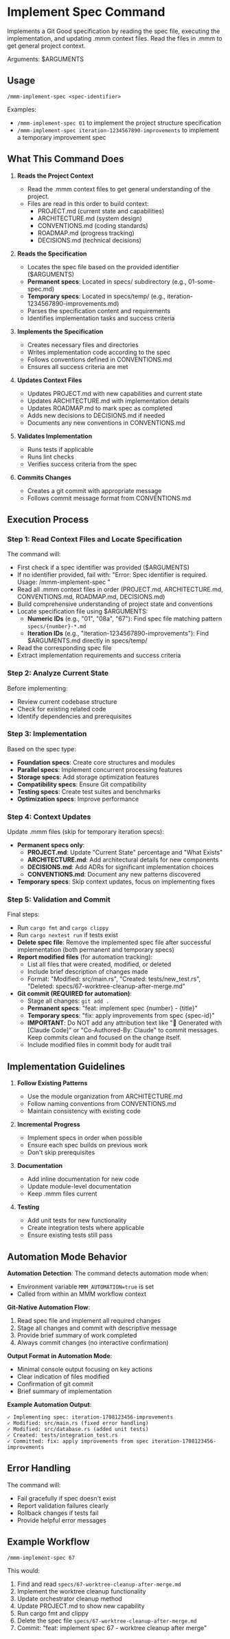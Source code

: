 # Implement Spec Command

Implements a Git Good specification by reading the spec file, executing the implementation, and updating .mmm context files.  Read the files in .mmm to get general project context.

Arguments: $ARGUMENTS

## Usage

```
/mmm-implement-spec <spec-identifier>
```

Examples: 
- `/mmm-implement-spec 01` to implement the project structure specification
- `/mmm-implement-spec iteration-1234567890-improvements` to implement a temporary improvement spec

## What This Command Does

1. **Reads the Project Context**
   - Read the .mmm context files to get general understanding of the project.
   - Files are read in this order to build context:
     - PROJECT.md (current state and capabilities)
     - ARCHITECTURE.md (system design)
     - CONVENTIONS.md (coding standards)
     - ROADMAP.md (progress tracking)
     - DECISIONS.md (technical decisions)
2. **Reads the Specification**
   - Locates the spec file based on the provided identifier ($ARGUMENTS)
   - **Permanent specs**: Located in specs/ subdirectory (e.g., 01-some-spec.md)
   - **Temporary specs**: Located in specs/temp/ (e.g., iteration-1234567890-improvements.md)
   - Parses the specification content and requirements
   - Identifies implementation tasks and success criteria

3. **Implements the Specification**
   - Creates necessary files and directories
   - Writes implementation code according to the spec
   - Follows conventions defined in CONVENTIONS.md
   - Ensures all success criteria are met

4. **Updates Context Files**
   - Updates PROJECT.md with new capabilities and current state
   - Updates ARCHITECTURE.md with implementation details
   - Updates ROADMAP.md to mark spec as completed
   - Adds new decisions to DECISIONS.md if needed
   - Documents any new conventions in CONVENTIONS.md

5. **Validates Implementation**
   - Runs tests if applicable
   - Runs lint checks
   - Verifies success criteria from the spec

6. **Commits Changes**
   - Creates a git commit with appropriate message
   - Follows commit message format from CONVENTIONS.md

## Execution Process

### Step 1: Read Context Files and Locate Specification

The command will:
- First check if a spec identifier was provided ($ARGUMENTS)
- If no identifier provided, fail with: "Error: Spec identifier is required. Usage: /mmm-implement-spec <spec-identifier>"
- Read all .mmm context files in order (PROJECT.md, ARCHITECTURE.md, CONVENTIONS.md, ROADMAP.md, DECISIONS.md)
- Build comprehensive understanding of project state and conventions
- Locate specification file using $ARGUMENTS:
  - **Numeric IDs** (e.g., "01", "08a", "67"): Find spec file matching pattern `specs/{number}-*.md`
  - **Iteration IDs** (e.g., "iteration-1234567890-improvements"): Find $ARGUMENTS.md directly in specs/temp/
- Read the corresponding spec file
- Extract implementation requirements and success criteria

### Step 2: Analyze Current State

Before implementing:
- Review current codebase structure
- Check for existing related code
- Identify dependencies and prerequisites

### Step 3: Implementation

Based on the spec type:
- **Foundation specs**: Create core structures and modules
- **Parallel specs**: Implement concurrent processing features
- **Storage specs**: Add storage optimization features
- **Compatibility specs**: Ensure Git compatibility
- **Testing specs**: Create test suites and benchmarks
- **Optimization specs**: Improve performance

### Step 4: Context Updates

Update .mmm files (skip for temporary iteration specs):
- **Permanent specs only**:
  - **PROJECT.md**: Update "Current State" percentage and "What Exists"
  - **ARCHITECTURE.md**: Add architectural details for new components
  - **DECISIONS.md**: Add ADRs for significant implementation choices
  - **CONVENTIONS.md**: Document any new patterns discovered
- **Temporary specs**: Skip context updates, focus on implementing fixes

### Step 5: Validation and Commit

Final steps:
- Run `cargo fmt` and `cargo clippy`
- Run `cargo nextest run` if tests exist
- **Delete spec file**: Remove the implemented spec file after successful implementation (both permanent and temporary specs)
- **Report modified files** (for automation tracking):
  - List all files that were created, modified, or deleted
  - Include brief description of changes made
  - Format: "Modified: src/main.rs", "Created: tests/new_test.rs", "Deleted: specs/67-worktree-cleanup-after-merge.md"
- **Git commit (REQUIRED for automation)**:
  - Stage all changes: `git add .`
  - **Permanent specs**: "feat: implement spec {number} - {title}"
  - **Temporary specs**: "fix: apply improvements from spec {spec-id}"
  - **IMPORTANT**: Do NOT add any attribution text like "🤖 Generated with [Claude Code]" or "Co-Authored-By: Claude" to commit messages. Keep commits clean and focused on the change itself.
  - Include modified files in commit body for audit trail

## Implementation Guidelines

1. **Follow Existing Patterns**
   - Use the module organization from ARCHITECTURE.md
   - Follow naming conventions from CONVENTIONS.md
   - Maintain consistency with existing code

2. **Incremental Progress**
   - Implement specs in order when possible
   - Ensure each spec builds on previous work
   - Don't skip prerequisites

3. **Documentation**
   - Add inline documentation for new code
   - Update module-level documentation
   - Keep .mmm files current

4. **Testing**
   - Add unit tests for new functionality
   - Create integration tests where applicable
   - Ensure existing tests still pass

## Automation Mode Behavior

**Automation Detection**: The command detects automation mode when:
- Environment variable `MMM_AUTOMATION=true` is set
- Called from within an MMM workflow context

**Git-Native Automation Flow**:
1. Read spec file and implement all required changes
2. Stage all changes and commit with descriptive message
3. Provide brief summary of work completed
4. Always commit changes (no interactive confirmation)

**Output Format in Automation Mode**:
- Minimal console output focusing on key actions
- Clear indication of files modified
- Confirmation of git commit
- Brief summary of implementation

**Example Automation Output**:
```
✓ Implementing spec: iteration-1708123456-improvements
✓ Modified: src/main.rs (fixed error handling)
✓ Modified: src/database.rs (added unit tests)
✓ Created: tests/integration_test.rs
✓ Committed: fix: apply improvements from spec iteration-1708123456-improvements
```

## Error Handling

The command will:
- Fail gracefully if spec doesn't exist
- Report validation failures clearly
- Rollback changes if tests fail
- Provide helpful error messages

## Example Workflow

```
/mmm-implement-spec 67
```

This would:
1. Find and read `specs/67-worktree-cleanup-after-merge.md`
2. Implement the worktree cleanup functionality
3. Update orchestrator cleanup method
4. Update PROJECT.md to show new capability
5. Run cargo fmt and clippy
6. Delete the spec file `specs/67-worktree-cleanup-after-merge.md`
7. Commit: "feat: implement spec 67 - worktree cleanup after merge"
